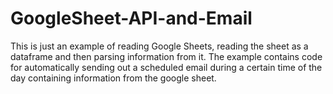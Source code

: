 # GoogleSheet-API-and-Email
This is just an example of reading Google Sheets, reading the sheet as a dataframe and then parsing information from it.  The example
contains code for automatically sending out a scheduled email during a certain time of the day containing information from the google sheet.
